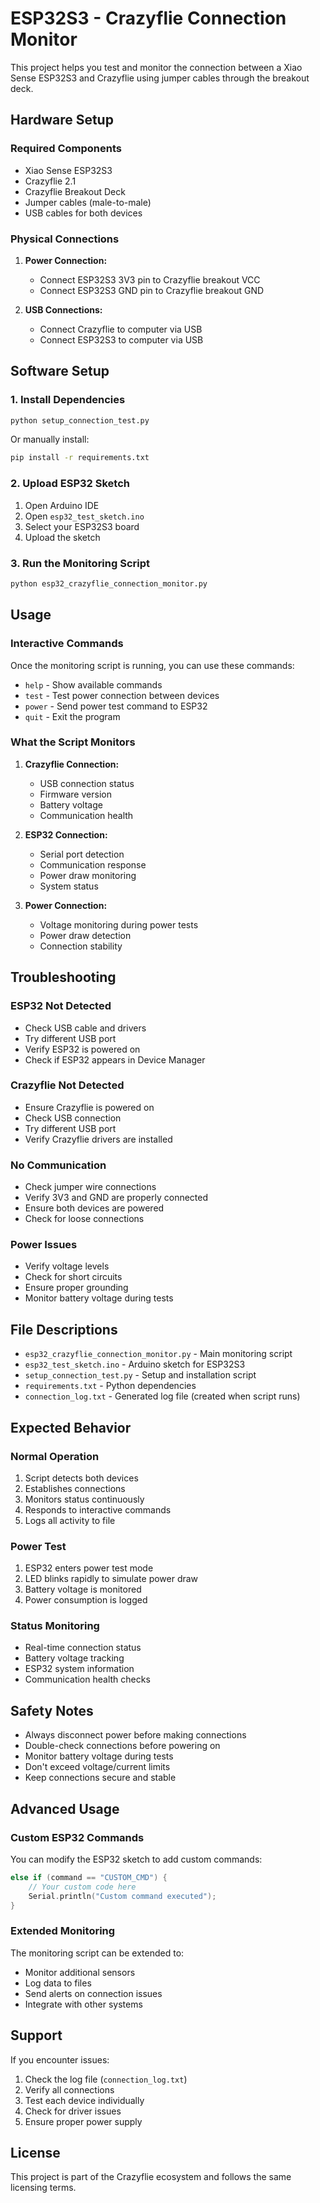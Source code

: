 # ESP32S3 - Crazyflie Connection Monitor

This project helps you test and monitor the connection between a Xiao Sense ESP32S3 and Crazyflie using jumper cables through the breakout deck.

## Hardware Setup

### Required Components

- Xiao Sense ESP32S3
- Crazyflie 2.1
- Crazyflie Breakout Deck
- Jumper cables (male-to-male)
- USB cables for both devices

### Physical Connections

1. **Power Connection:**

   - Connect ESP32S3 3V3 pin to Crazyflie breakout VCC
   - Connect ESP32S3 GND pin to Crazyflie breakout GND

2. **USB Connections:**
   - Connect Crazyflie to computer via USB
   - Connect ESP32S3 to computer via USB

## Software Setup

### 1. Install Dependencies

```bash
python setup_connection_test.py
```

Or manually install:

```bash
pip install -r requirements.txt
```

### 2. Upload ESP32 Sketch

1. Open Arduino IDE
2. Open `esp32_test_sketch.ino`
3. Select your ESP32S3 board
4. Upload the sketch

### 3. Run the Monitoring Script

```bash
python esp32_crazyflie_connection_monitor.py
```

## Usage

### Interactive Commands

Once the monitoring script is running, you can use these commands:

- `help` - Show available commands
- `test` - Test power connection between devices
- `power` - Send power test command to ESP32
- `quit` - Exit the program

### What the Script Monitors

1. **Crazyflie Connection:**

   - USB connection status
   - Firmware version
   - Battery voltage
   - Communication health

2. **ESP32 Connection:**

   - Serial port detection
   - Communication response
   - Power draw monitoring
   - System status

3. **Power Connection:**
   - Voltage monitoring during power tests
   - Power draw detection
   - Connection stability

## Troubleshooting

### ESP32 Not Detected

- Check USB cable and drivers
- Try different USB port
- Verify ESP32 is powered on
- Check if ESP32 appears in Device Manager

### Crazyflie Not Detected

- Ensure Crazyflie is powered on
- Check USB connection
- Try different USB port
- Verify Crazyflie drivers are installed

### No Communication

- Check jumper wire connections
- Verify 3V3 and GND are properly connected
- Ensure both devices are powered
- Check for loose connections

### Power Issues

- Verify voltage levels
- Check for short circuits
- Ensure proper grounding
- Monitor battery voltage during tests

## File Descriptions

- `esp32_crazyflie_connection_monitor.py` - Main monitoring script
- `esp32_test_sketch.ino` - Arduino sketch for ESP32S3
- `setup_connection_test.py` - Setup and installation script
- `requirements.txt` - Python dependencies
- `connection_log.txt` - Generated log file (created when script runs)

## Expected Behavior

### Normal Operation

1. Script detects both devices
2. Establishes connections
3. Monitors status continuously
4. Responds to interactive commands
5. Logs all activity to file

### Power Test

1. ESP32 enters power test mode
2. LED blinks rapidly to simulate power draw
3. Battery voltage is monitored
4. Power consumption is logged

### Status Monitoring

- Real-time connection status
- Battery voltage tracking
- ESP32 system information
- Communication health checks

## Safety Notes

- Always disconnect power before making connections
- Double-check connections before powering on
- Monitor battery voltage during tests
- Don't exceed voltage/current limits
- Keep connections secure and stable

## Advanced Usage

### Custom ESP32 Commands

You can modify the ESP32 sketch to add custom commands:

```cpp
else if (command == "CUSTOM_CMD") {
    // Your custom code here
    Serial.println("Custom command executed");
}
```

### Extended Monitoring

The monitoring script can be extended to:

- Monitor additional sensors
- Log data to files
- Send alerts on connection issues
- Integrate with other systems

## Support

If you encounter issues:

1. Check the log file (`connection_log.txt`)
2. Verify all connections
3. Test each device individually
4. Check for driver issues
5. Ensure proper power supply

## License

This project is part of the Crazyflie ecosystem and follows the same licensing terms.
